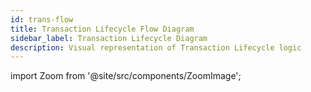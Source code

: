 ```yaml
---
id: trans-flow
title: Transaction Lifecycle Flow Diagram
sidebar_label: Transaction Lifecycle Diagram
description: Visual representation of Transaction Lifecycle logic
---
```


import Zoom from '@site/src/components/ZoomImage';

<Zoom src="/digram/trans.svg" alt="Transaction Lifecycle  Flow Diagram" />


